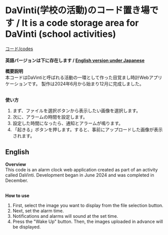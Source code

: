 # DaVinti(学校の活動)のコード置き場です / It is a code storage area for DaVinti (school activities)
[コード/codes](https://katsuta1104.github.io/davinti/codes/index.html)
<br><br>
<strong>英語バージョンは下に存在します / [English version under Japanese](https://github.com/katsuta1104/davinti/blob/main/README.md#english)</strong>

<strong> 概要説明 </strong><br>
本コードはDaVintiと呼ばれる活動の一環として作った目覚まし時計Webアプリケーションです。
製作は2024年6月から始まり12月に完成しました。<br><br>

<strong>使い方</strong><br>
1. まず、ファイルを選択ボタンから表示したい画像を選択します。
2. 次に、アラームの時間を設定します。
3. 設定した時間になったら、通知とアラームが鳴ります。
4. 「起きる」ボタンを押します。すると、事前にアップロードした画像が表示されます。


## English

<strong>Overview</strong><br>
This code is an alarm clock web application created as part of an activity called DaVinti.
Development began in June 2024 and was completed in December.
<br><br>

<strong>How to use</strong><br>
1. First, select the image you want to display from the file selection button.
2. Next, set the alarm time.
3. Notifications and alarms will sound at the set time.
4. Press the "Wake Up" button. Then, the images uploaded in advance will be displayed.
